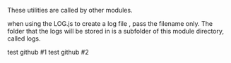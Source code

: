 These utilities are called by other modules.

when using the LOG.js to create a log file 
, pass the filename only. The folder that the logs will be stored in is a subfolder of this module directory, called logs.

test github #1
test github #2
